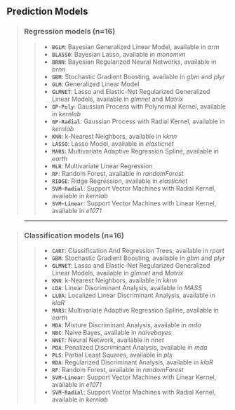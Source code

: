 ## Prediction Models 
> ### Regression models (n=16)
> > * **`BGLM`**: Bayesian Generalized Linear Model, available in *arm*
> > * **`BLASSO`**: Bayesian Lasso, available in *monomvn*
> > * **`BRNN`**: Bayesian Regularized Neural Networks, available in *brnn*
> > * **`GBM`**: Stochastic Gradient Boosting, available in *gbm* and *plyr*
> > * **`GLM`**: Generalized Linear Model
> > * **`GLMNET`**: Lasso and Elastic-Net Regularized Generalized Linear Models, available in *glmnet* and *Matrix*
> > * **`GP-Poly`**: Gaussian Process with Polynomial Kernel, available in *kernlab*
> > * **`GP-Radial`**: Gaussian Process with Radial Kernel, available in *kernlab*
> > * **`KNN`**: k-Nearest Neighbors, available in *kknn*
> > * **`LASSO`**: Lasso Model, available in *elasticnet*
> > * **`MARS`**: Multivariate Adaptive Regression Spline, available in *earth*
> > * **`MLR`**: Multivariate Linear Regression
> > * **`RF`**: Random Forest, available in *randomForest*
> > * **`RIDGE`**: Ridge Regression, available in *elasticnet*
> > * **`SVM-Radial`**: Support Vector Machines with Radial Kernel, available in *kernlab*
> > * **`SVM-Linear`**: Support Vector Machines with Linear Kernel, available in *e1071*

> <hr/>

> ### Classification models (n=16)
> > * **`CART`**: Classification And Regression Trees, available in *rpart*
> > * **`GBM`**: Stochastic Gradient Boosting, available in *gbm* and *plyr*
> > * **`GLMNET`**: Lasso and Elastic-Net Regularized Generalized Linear Models, available in *glmnet* and *Matrix*
> > * **`KNN`**: k-Nearest Neighbors, available in *kknn*
> > * **`LDA`**: Linear Discriminant Analysis, available in *MASS*
> > * **`LLDA`**: Localized Linear Discriminant Analysis, available in *klaR*
> > * **`MARS`**: Multivariate Adaptive Regression Spline, available in *earth*
> > * **`MDA`**: Mixture Discriminant Analysis, available in *mda*
> > * **`NBC`**: Naive Bayes, available in *naivebayes*
> > * **`NNET`**: Neural Network, available in *nnet*
> > * **`PDA`**: Penalized Discriminant Analysis, available in *mda*
> > * **`PLS`**: Partial Least Squares, available in *pls*
> > * **`RDA`**: Regularized Discriminant Analysis, available in *klaR*
> > * **`RF`**: Random Forest, available in *randomForest*
> > * **`SVM-Linear`**: Support Vector Machines with Linear Kernel, available in *e1071*
> > * **`SVM-Radial`**: Support Vector Machines with Radial Kernel, available in *kernlab*

<br/>
